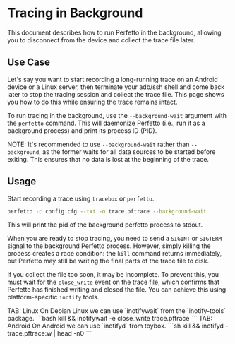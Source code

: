 # Tracing in Background

This document describes how to run Perfetto in the background, allowing you to
disconnect from the device and collect the trace file later.

## Use Case

Let's say you want to start recording a long-running trace on an Android device
or a Linux server, then terminate your adb/ssh shell and come back later to stop
the tracing session and collect the trace file. This page shows you how to do
this while ensuring the trace remains intact.

To run tracing in the background, use the `--background-wait` argument with the
`perfetto` command. This will daemonize Perfetto (i.e., run it as a background
process) and print its process ID (PID).

NOTE: It's recommended to use `--background-wait` rather than `--background`, as
the former waits for all data sources to be started before exiting. This ensures
that no data is lost at the beginning of the trace.

## Usage

Start recording a trace using `tracebox` or `perfetto`.

```bash
perfetto -c config.cfg --txt -o trace.pftrace --background-wait
```

This will print the pid of the background perfetto process to stdout.

When you are ready to stop tracing, you need to send a `SIGINT` or `SIGTERM`
signal to the background Perfetto process. However, simply killing the process
creates a race condition: the `kill` command returns immediately, but Perfetto
may still be writing the final parts of the trace file to disk.

If you collect the file too soon, it may be incomplete. To prevent this, you
must wait for the `close_write` event on the trace file, which confirms that
Perfetto has finished writing and closed the file. You can achieve this using
platform-specific `inotify` tools.

<?tabs>

TAB: Linux

On Debian Linux we can use `inotifywait` from the `inotify-tools` package.

```bash
kill <pid> && inotifywait -e close_write trace.pftrace
```

TAB: Android

On Android we can use `inotifyd` from toybox.

```sh
kill <pid> && inotifyd - trace.pftrace:w | head -n0
```

</tabs?>
